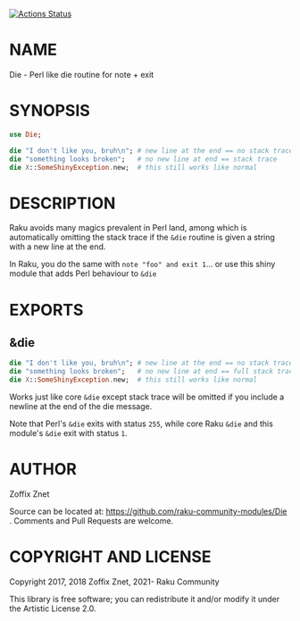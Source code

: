 [![Actions Status](https://github.com/raku-community-modules/Die/workflows/test/badge.svg)](https://github.com/raku-community-modules/Die/actions)

NAME
====

Die - Perl like die routine for note + exit

SYNOPSIS
========

```raku
use Die;

die "I don't like you, bruh\n"; # new line at the end == no stack trace
die "something looks broken";   # no new line at end == stack trace
die X::SomeShinyException.new;  # this still works like normal
```

DESCRIPTION
===========

Raku avoids many magics prevalent in Perl land, among which is automatically omitting the stack trace if the `&die` routine is given a string with a new line at the end.

In Raku, you do the same with `note "foo" and exit 1`... or use this shiny module that adds Perl behaviour to `&die`

EXPORTS
=======

&die
----

```raku
die "I don't like you, bruh\n"; # new line at the end == no stack trace
die "something looks broken";   # no new line at end == full stack trace
die X::SomeShinyException.new;  # this still works like normal
```

Works just like core `&die` except stack trace will be omitted if you include a newline at the end of the die message.

Note that Perl's `&die` exits with status `255`, while core Raku `&die` and this module's `&die` exit with status `1`.

AUTHOR
======

Zoffix Znet

Source can be located at: https://github.com/raku-community-modules/Die . Comments and Pull Requests are welcome.

COPYRIGHT AND LICENSE
=====================

Copyright 2017, 2018 Zoffix Znet, 2021- Raku Community

This library is free software; you can redistribute it and/or modify it under the Artistic License 2.0.

